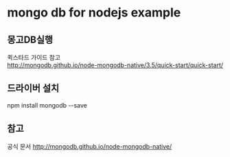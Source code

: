 # mongo db for nodejs example

## 몽고DB실행

퀵스타드 가이드 참고  
http://mongodb.github.io/node-mongodb-native/3.5/quick-start/quick-start/


## 드라이버 설치 

npm install mongodb --save

## 참고
공식 문서
http://mongodb.github.io/node-mongodb-native/

